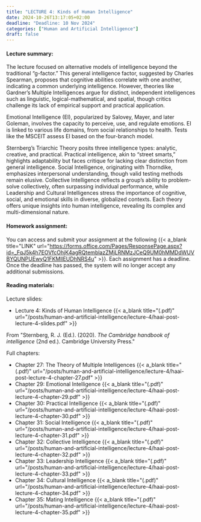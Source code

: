 ```yaml
---
title: "LECTURE 4: Kinds of Human Intelligence"
date: 2024-10-26T13:17:05+02:00
deadline: "Deadline: 10 Nov 2024"
categories: ["Human and Artificial Intelligence"]
draft: false
---
```


#### Lecture summary:

The lecture focused on alternative models of intelligence beyond the traditional “g-factor.” This general intelligence factor, suggested by Charles Spearman, proposes that cognitive abilities correlate with one another, indicating a common underlying intelligence. However, theories like Gardner’s Multiple Intelligences argue for distinct, independent intelligences such as linguistic, logical-mathematical, and spatial, though critics challenge its lack of empirical support and practical application.

Emotional Intelligence (EI), popularized by Salovey, Mayer, and later Goleman, involves the capacity to perceive, use, and regulate emotions. EI is linked to various life domains, from social relationships to health. Tests like the MSCEIT assess EI based on the four-branch model.

Sternberg’s Triarchic Theory posits three intelligence types: analytic, creative, and practical. Practical intelligence, akin to “street smarts,” highlights adaptability but faces critique for lacking clear distinction from general intelligence. Social Intelligence, originating with Thorndike, emphasizes interpersonal understanding, though valid testing methods remain elusive. Collective Intelligence reflects a group’s ability to problem-solve collectively, often surpassing individual performance, while Leadership and Cultural Intelligences stress the importance of cognitive, social, and emotional skills in diverse, globalized contexts. Each theory offers unique insights into human intelligence, revealing its complex and multi-dimensional nature.

#### Homework assignment:

You can access and submit your assignment at the following {{< a_blank title="LINK" url="https://forms.office.com/Pages/ResponsePage.aspx?id=_FqJ5k4h7EOVfcOhjK4agRQtemblazZMjLRNMzJCeQ9UM0hMMDdWUVBYQUNPUEwyQ1FKMllEUDhNRS4u" >}}. Each assignment has a deadline. Once the deadline has passed, the system will no longer accept any additional submissions.

#### Reading materials:

Lecture slides:

* Lecture 4: Kinds of Human Intelligence {{< a_blank title="(.pdf)" url="/posts/human-and-artificial-intelligence/lecture-4/haai-post-lecture-4-slides.pdf" >}}

From "Sternberg, R. J. (Ed.). (2020). *The Cambridge handbook of intelligence* (2nd ed.). Cambridge University Press."

Full chapters:

* Chapter 27: The Theory of Multiple Intelligences {{< a_blank title="(.pdf)" url="/posts/human-and-artificial-intelligence/lecture-4/haai-post-lecture-4-chapter-27.pdf" >}}
* Chapter 29: Emotional Intelligence {{< a_blank title="(.pdf)" url="/posts/human-and-artificial-intelligence/lecture-4/haai-post-lecture-4-chapter-29.pdf" >}}
* Chapter 30: Practical Intelligence {{< a_blank title="(.pdf)" url="/posts/human-and-artificial-intelligence/lecture-4/haai-post-lecture-4-chapter-30.pdf" >}}
* Chapter 31: Social Intelligence {{< a_blank title="(.pdf)" url="/posts/human-and-artificial-intelligence/lecture-4/haai-post-lecture-4-chapter-31.pdf" >}}
* Chapter 32: Collective Intelligence {{< a_blank title="(.pdf)" url="/posts/human-and-artificial-intelligence/lecture-4/haai-post-lecture-4-chapter-32.pdf" >}}
* Chapter 33: Leadership Intelligence {{< a_blank title="(.pdf)" url="/posts/human-and-artificial-intelligence/lecture-4/haai-post-lecture-4-chapter-33.pdf" >}}
* Chapter 34: Cultural Intelligence {{< a_blank title="(.pdf)" url="/posts/human-and-artificial-intelligence/lecture-4/haai-post-lecture-4-chapter-34.pdf" >}}
* Chapter 35: Mating Intelligence {{< a_blank title="(.pdf)" url="/posts/human-and-artificial-intelligence/lecture-4/haai-post-lecture-4-chapter-35.pdf" >}}

<!-- ###### Mandatory:

Haier, R. J., Colom Marañón, R., & Hunt, E. B. (2024). *The science of human intelligence* (2nd ed.). Cambridge University press. {{< a_blank title="(.pdf)" url="https://www.dropbox.com/scl/fi/9j92zbdog0zi7diqe3yun/the-science-of-human-intelligence.pdf?rlkey=c2p9uy692v63p7rdindq0i297&dl=0" >}}

* Chapter 4: Cognitive Models of Intelligence and Information Processing

<!-- Optional:

* Boden, M. A. (2016). *AI: Its nature and future.* Oxford University Press. {{< a_blank title="(.pdf)" url="https://www.dropbox.com/scl/fi/uutvait9fzlmnciwq4cq1/ai-its-nature-and-future.pdf?rlkey=87d3xhgas707o7yhj1szhffxh&dl=0" >}} -->
